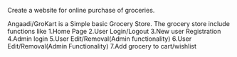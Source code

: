 Create a website for  online purchase of groceries.

Angaadi/GroKart is a Simple basic Grocery Store. The grocery store include functions like
1.Home Page
2.User Login/Logout
3.New user Registration
4.Admin login
5.User Edit/Removal(Admin functionality)
6.User Edit/Removal(Admin Functionality)
7.Add grocery to cart/wishlist

